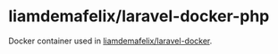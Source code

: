 # liamdemafelix/laravel-docker-php

Docker container used in [liamdemafelix/laravel-docker](https://github.com/liamdemafelix/laravel-docker).
